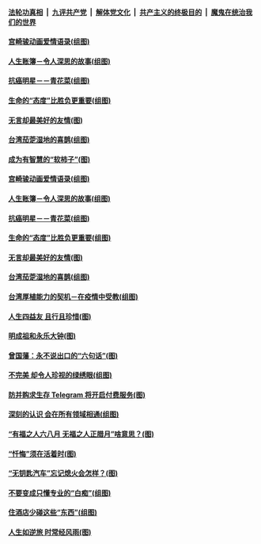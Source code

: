 

####  [法轮功真相](../../../../basic/blob/master/README.md?t=12290102) &nbsp;|&nbsp; [九评共产党](../../../../9ping.md/blob/master/README.md?t=12290102) &nbsp;|&nbsp; [解体党文化](../../../../jtdwh.md/blob/master/README.md?t=12290102)  &nbsp;|&nbsp; [共产主义的终极目的](../../../../gczydzjmd.md/blob/master/README.md?t=12290102) &nbsp;|&nbsp; [魔鬼在统治我们的世界](../../../../mgztzwmdsj.md/blob/master/README.md?t=12290102) 

#### [宫崎骏动画爱情语录(组图)](../pages/p8/956935.md?t=12290102) 

#### [人生账簿－令人深思的故事(组图)](../pages/p8/956725.md?t=12290102) 

#### [抗癌明星－－青花菜(组图)](../pages/p8/957136.md?t=12290102) 

#### [生命的“态度”比胜负更重要(组图)](../pages/p8/957100.md?t=12290102) 

#### [无言却最美好的友情(图)](../pages/p8/956939.md?t=12290102) 

#### [台湾茄萣湿地的喜鹊(组图)](../pages/p8/957120.md?t=12290102) 

#### [成为有智慧的“软柿子”(图)](../pages/p8/957269.md?t=12290102) 

#### [宫崎骏动画爱情语录(组图)](../pages/p8/956935.md?t=12290102) 

#### [人生账簿－令人深思的故事(组图)](../pages/p8/956725.md?t=12290102) 

#### [抗癌明星－－青花菜(组图)](../pages/p8/957136.md?t=12290102) 

#### [生命的“态度”比胜负更重要(组图)](../pages/p8/957100.md?t=12290102) 

#### [无言却最美好的友情(图)](../pages/p8/956939.md?t=12290102) 

#### [台湾茄萣湿地的喜鹊(组图)](../pages/p8/957120.md?t=12290102) 

#### [台湾厚植能力的契机－在疫情中受教(组图)](../pages/p8/957115.md?t=12290102) 

#### [人生四益友 且行且珍惜(图)](../pages/p8/957058.md?t=12290102) 

#### [明成祖和永乐大钟(图)](../pages/p8/956938.md?t=12290102) 

#### [曾国藩：永不说出口的“六句话”(图)](../pages/p8/956943.md?t=12290102) 

#### [不完美 却令人珍视的绿绣眼(组图)](../pages/p8/957014.md?t=12290102) 

#### [防并购求生存 Telegram 将开启付费服务(图)](../pages/p8/957004.md?t=12290102) 

#### [深刻的认识 会在所有领域相通(组图)](../pages/p8/956998.md?t=12290102) 

#### [“有福之人六八月 无福之人正腊月”啥意思？(图)](../pages/p8/956910.md?t=12290102) 

#### [“忏悔”须在活着时(图)](../pages/p8/956717.md?t=12290102) 

#### [“无钥匙汽车”忘记熄火会怎样？(图)](../pages/p8/956904.md?t=12290102) 

#### [不要变成只懂专业的“白痴”(组图)](../pages/p8/956890.md?t=12290102) 

#### [住酒店少碰这些“东西”(组图)](../pages/p8/956887.md?t=12290102) 

#### [人生如逆旅 时常经风雨(图)](../pages/p8/956704.md?t=12290102) 

